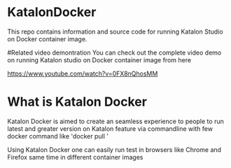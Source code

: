 # KatalonDocker
This repo contains information and source code for running Katalon Studio on Docker container image.

#Related video demontration
You can check out the complete video demo on running Katalon studio on Docker container image from here

https://www.youtube.com/watch?v=0FX8nQhosMM

# What is Katalon Docker 
Katalon Docker is aimed to create an seamless experience to people to run latest and greater version on Katalon feature via commandline with few
docker command like 'docker pull <katalon image name>'

Using Katalon Docker one can easily run test in browsers like Chrome and Firefox same time in different container images
